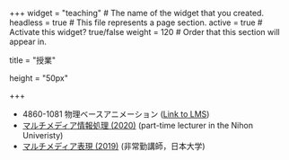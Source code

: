 +++
widget = "teaching"  # The name of the widget that you created.
headless = true  # This file represents a page section.
active = true  # Activate this widget? true/false
weight = 120  # Order that this section will appear in.

title = "授業"

height = "50px"

+++

<ul>
<li> 4860-1081 物理ベースアニメーション (<a href="https://itc-lms.ecc.u-tokyo.ac.jp/lms/course?idnumber=20214860-10810F01">Link to LMS</a>) </li>
<li> <a href="https://github.com/nobuyuki83/course_summer2020_unihon" target="_blank">マルチメディア情報処理 (2020)</a> (part-time lecturer in the Nihon Univeristy) </li> 
<li> <a href="https://github.com/nobuyuki83/course_winter2019_unihon" target="_blank">マルチメディア表現 (2019)</a> (非常勤講師，日本大学) </li> 
</ul>




